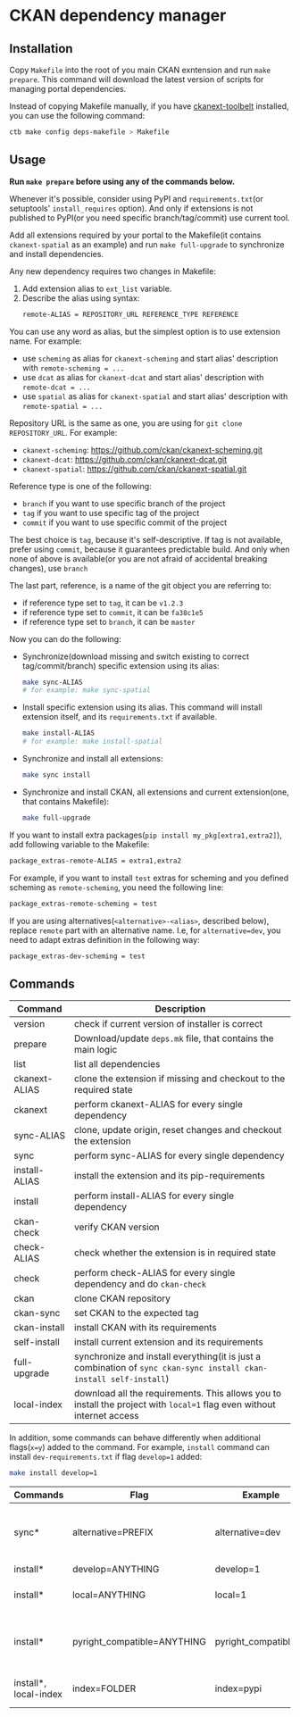 # CKAN dependency manager

## Installation

Copy `Makefile` into the root of you main CKAN exntension and run `make
prepare`. This command will download the latest version of scripts for managing
portal dependencies.

Instead of copying Makefile manually, if you have
[ckanext-toolbelt](https://pypi.org/project/ckanext-toolbelt) installed, you
can use the following command:

```sh
ctb make config deps-makefile > Makefile
```

## Usage

**Run `make prepare` before using any of the commands below.**

Whenever it's possible, consider using PyPI and `requirements.txt`(or
setuptools' `install_requires` option). And only if extensions is not published
to PyPI(or you need specific branch/tag/commit) use current tool.

Add all extensions required by your portal to the Makefile(it contains
`ckanext-spatial` as an example) and run `make full-upgrade` to synchronize and
install dependencies.

Any new dependency requires two changes in Makefile:

1. Add extension alias to `ext_list` variable.
2. Describe the alias using syntax:
   ```sh
   remote-ALIAS = REPOSITORY_URL REFERENCE_TYPE REFERENCE
   ```

You can use any word as alias, but the simplest option is to use extension
name. For example:

* use `scheming` as alias for `ckanext-scheming` and start alias' description with `remote-scheming = ...`
* use `dcat` as alias for `ckanext-dcat` and start alias' description with `remote-dcat = ...`
* use `spatial` as alias for `ckanext-spatial` and start alias' description with `remote-spatial = ...`

Repository URL is the same as one, you are using for `git clone REPOSITORY_URL`. For example:

* `ckanext-scheming`:  https://github.com/ckan/ckanext-scheming.git
* `ckanext-dcat`:  https://github.com/ckan/ckanext-dcat.git
* `ckanext-spatial`:  https://github.com/ckan/ckanext-spatial.git

Reference type is one of the following:

* `branch` if you want to use specific branch of the project
* `tag` if you want to use specific tag of the project
* `commit` if you want to use specific commit of the project

The best choice is `tag`, because it's self-descriptive. If tag is not
available, prefer using `commit`, because it guarantees predictable build. And
only when none of above is available(or you are not afraid of accidental
breaking changes), use `branch`

The last part, reference, is a name of the git object you are referring to:

* if reference type set to `tag`, it can be `v1.2.3`
* if reference type set to `commit`, it can be `fa38c1e5`
* if reference type set to `branch`, it can be `master`


Now you can do the following:

* Synchronize(download missing and switch existing to correct tag/commit/branch) specific extension using its alias:
  ```sh
  make sync-ALIAS
  # for example: make sync-spatial
  ```
* Install specific extension using its alias. This command will install extension itself, and its `requirements.txt` if available.
  ```sh
  make install-ALIAS
  # for example: make install-spatial
  ```

* Synchronize and install all extensions:
  ```sh
  make sync install
  ```

* Synchronize and install CKAN, all extensions and current extension(one, that contains Makefile):
  ```sh
  make full-upgrade
  ```

If you want to install extra packages(`pip install my_pkg[extra1,extra2]`), add following variable to the Makefile:

```sh
package_extras-remote-ALIAS = extra1,extra2
```

For example, if you want to install `test` extras for scheming and you defined
scheming as `remote-scheming`, you need the following line:

```sh
package_extras-remote-scheming = test
```

If you are using alternatives(`<alternative>-<alias>`, described below), replace `remote` part with an alternative name. I.e, for `alternative=dev`, you need to adapt extras definition in the following way:
```sh
package_extras-dev-scheming = test
```


## Commands

| Command       | Description                                                                                                            |
|---------------|------------------------------------------------------------------------------------------------------------------------|
| version       | check if current version of installer is correct                                                                       |
| prepare       | Download/update `deps.mk` file, that contains the main logic                                                           |
| list          | list all dependencies                                                                                                  |
| ckanext-ALIAS | clone the extension if missing and checkout to the required state                                                      |
| ckanext       | perform ckanext-ALIAS for every single dependency                                                                      |
| sync-ALIAS    | clone, update origin, reset changes and checkout the extension                                                         |
| sync          | perform sync-ALIAS for every single dependency                                                                         |
| install-ALIAS | install the extension and its pip-requirements                                                                         |
| install       | perform install-ALIAS for every single dependency                                                                      |
| ckan-check    | verify CKAN version                                                                                                    |
| check-ALIAS   | check whether the extension is in required state                                                                       |
| check         | perform check-ALIAS for every single dependency and do `ckan-check`                                                    |
| ckan          | clone CKAN repository                                                                                                  |
| ckan-sync     | set CKAN to the expected tag                                                                                           |
| ckan-install  | install CKAN with its requirements                                                                                     |
| self-install  | install current extension and its requirements                                                                         |
| full-upgrade  | synchronize and install everything(it is just a combination of `sync ckan-sync install ckan-install self-install`)     |
| local-index   | download all the requirements. This allows you to install the project with `local=1` flag even without internet access |

In addition, some commands can behave differently when additional flags(`x=y`)
added to the command. For example, `install` command can install
`dev-requirements.txt` if flag `develop=1` added:

```sh
make install develop=1
```

| Commands              | Flag                        | Example              | Behavior                                                                                                                                                                         |
|-----------------------|-----------------------------|----------------------|----------------------------------------------------------------------------------------------------------------------------------------------------------------------------------|
| sync*                 | alternative=PREFIX          | alternative=dev      | try using `<prefix>-<ext>`(i.e, `dev-spatial` instead of `remote-spatial`) definition of extensions before falling back to `remote-<ext>`. Default alternative value is `remote` |
| install*              | develop=ANYTHING            | develop=1            | install dev-requirements if present                                                                                                                                              |
| install*              | local=ANYTHING              | local=1              | use local packages instead of PyPI(you need to build it first via `make local-index`)                                                                                            |
| install*              | pyright_compatible=ANYTHING | pyright_compatible=1 | make sure pyright can find installed packages during typechecking(via exporting `SETUPTOOLS_ENABLE_FEATURES="legacy-editable"`)                                                  |
| install*, local-index | index=FOLDER                | index=pypi           | path to local package index(relative to parent directory: `../`). By default: pypi                                                                                               |
